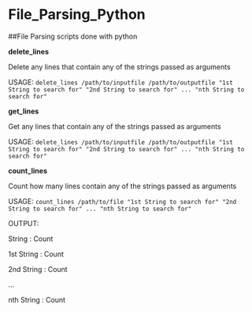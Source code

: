 # File_Parsing_Python

##File Parsing scripts done with python

**delete_lines**

Delete any lines that contain any of the strings passed as arguments

USAGE: ```delete_lines /path/to/inputfile /path/to/outputfile "1st String to search for" "2nd String to search for" ... "nth String to search for"```

**get_lines**

Get any lines that contain any of the strings passed as arguments

USAGE: ```delete_lines /path/to/inputfile /path/to/outputfile "1st String to search for" "2nd String to search for" ... "nth String to search for"```

**count_lines**

Count how many lines contain any of the strings passed as arguments

USAGE: ```count_lines /path/to/file "1st String to search for" "2nd String to search for" ... "nth String to search for"```

OUTPUT:

String : Count

1st String : Count

2nd String : Count

...

nth String : Count


